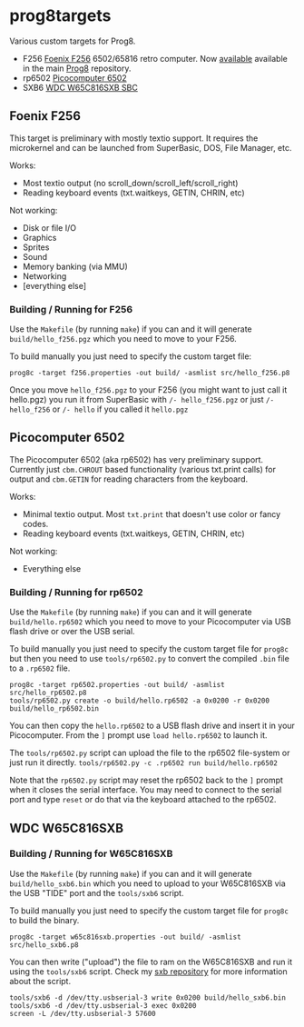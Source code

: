# prog8targets
Various custom targets for Prog8.

- F256 [Foenix F256](https://c256foenix.com/) 6502/65816 retro computer. Now [available](https://github.com/irmen/prog8/blob/master/examples/customtarget/targetconfigs/f256.properties) available in the main [Prog8](https://github.com/irmen/) repository.
- rp6502 [Picocomputer 6502](https://picocomputer.github.io/)
- SXB6 [WDC W65C816SXB SBC](https://wdc65xx.com/Single-Board-Computers/w65c816sxb/)


## Foenix F256

This target is preliminary with mostly textio support. It requires the microkernel and can be launched from SuperBasic, DOS, File Manager, etc.

Works:

 - Most textio output (no scroll_down/scroll_left/scroll_right)
 - Reading keyboard events (txt.waitkeys, GETIN, CHRIN, etc)

Not working:

 - Disk or file I/O
 - Graphics
 - Sprites
 - Sound
 - Memory banking (via MMU)
 - Networking
 - [everything else]

### Building / Running for F256

Use the `Makefile` (by running `make`) if you can and it will generate `build/hello_f256.pgz` which you need to move to your F256.

To build manually you just need to specify the custom target file:
```
prog8c -target f256.properties -out build/ -asmlist src/hello_f256.p8
```

Once you move `hello_f256.pgz` to your F256 (you might want to just call it hello.pgz) you run it from SuperBasic with `/- hello_f256.pgz` or just `/- hello_f256` or `/- hello` if you called it `hello.pgz`

## Picocomputer 6502

The Picocomputer 6502 (aka rp6502) has very preliminary support.  Currently just `cbm.CHROUT` based functionality (various txt.print calls) for output and `cbm.GETIN` for reading characters from the keyboard.

Works:

 - Minimal textio output.  Most `txt.print` that doesn't use color or fancy codes.
 - Reading keyboard events (txt.waitkeys, GETIN, CHRIN, etc)

Not working:

 - Everything else

### Building / Running for rp6502

Use the `Makefile` (by running `make`) if you can and it will generate `build/hello.rp6502` which you need to move to your Picocomputer via USB flash drive or over the USB serial.

To build manually you just need to specify the custom target file for `prog8c` but then you need to use `tools/rp6502.py` to convert the compiled `.bin` file to a `.rp6502` file.

```
prog8c -target rp6502.properties -out build/ -asmlist src/hello_rp6502.p8
tools/rp6502.py create -o build/hello.rp6502 -a 0x0200 -r 0x0200 build/hello_rp6502.bin
```

You can then copy the `hello.rp6502` to a USB flash drive and insert it in your Picocomputer.  From the `]` prompt use `load hello.rp6502` to launch it.

The `tools/rp6502.py` script can upload the file to the rp6502 file-system or just run it directly. `tools/rp6502.py -c .rp6502 run build/hello.rp6502`

Note that the `rp6502.py` script may reset the rp6502 back to the `]` prompt when it closes the serial interface.  You may need to connect to the serial port and type `reset` or do that via the keyboard attached to the rp6502.

## WDC W65C816SXB

### Building / Running for W65C816SXB
Use the `Makefile` (by running `make`) if you can and it will generate `build/hello_sxb6.bin` which you need to upload to your W65C816SXB via
the USB "TIDE" port and the `tools/sxb6` script.

To build manually you just need to specify the custom target file for `prog8c` to build the binary.

```
prog8c -target w65c816sxb.properties -out build/ -asmlist src/hello_sxb6.p8
```

You can then write ("upload") the file to ram on the W65C816SXB and run it using the `tools/sxb6` script. Check my [sxb repository](https://github.com/gillham/sxb) for more information about the script.

```
tools/sxb6 -d /dev/tty.usbserial-3 write 0x0200 build/hello_sxb6.bin
tools/sxb6 -d /dev/tty.usbserial-3 exec 0x0200
screen -L /dev/tty.usbserial-3 57600
```
